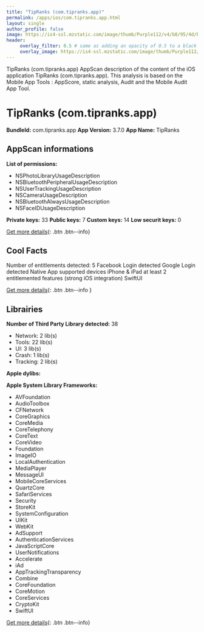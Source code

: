 ```yaml
---
title: "TipRanks (com.tipranks.app)"
permalink: /apps/ios/com.tipranks.app.html
layout: single
author_profile: false
image: https://is4-ssl.mzstatic.com/image/thumb/Purple112/v4/b8/95/4d/b8954d36-c232-c0ff-92a3-b0643914fd4b/AppIcon-1x_U007emarketing-0-7-0-85-220.png/512x512bb.jpg
header: 
     overlay_filter: 0.5 # same as adding an opacity of 0.5 to a black background
     overlay_image: https://is4-ssl.mzstatic.com/image/thumb/Purple112/v4/b8/95/4d/b8954d36-c232-c0ff-92a3-b0643914fd4b/AppIcon-1x_U007emarketing-0-7-0-85-220.png/512x512bb.jpg
---
```

TipRanks (com.tipranks.app) AppScan description of the content of the iOS application TipRanks (com.tipranks.app). This analysis is based on the Mobile App Tools : AppScore, static analysis, Audit and the Mobile Audit App Tool.

# TipRanks (com.tipranks.app)

**BundleId:** com.tipranks.app
**App Version:** 3.7.0
**App Name:** TipRanks


## AppScan informations 

**List of permissions:** 
- NSPhotoLibraryUsageDescription
- NSBluetoothPeripheralUsageDescription
- NSUserTrackingUsageDescription
- NSCameraUsageDescription
- NSBluetoothAlwaysUsageDescription
- NSFaceIDUsageDescription
  
  
**Private keys:** 33
**Public keys:** 7
**Custom keys:** 14
**Low securit keys:** 0
  
[Get more details](/pricing.html){: .btn .btn--info}

## Cool Facts

Number of entitlements detected: 5
Facebook Login detected
Google Login detected
Native App
supported devices iPhone & iPad
at least 2 entitlemented features (strong iOS integration)
SwiftUI
  
[Get more details](/pricing.html){: .btn .btn--info }

## Librairies 
**Number of Third Party Library detected:** 38
- Network: 2 lib(s)
- Tools: 22 lib(s)
- UI: 3 lib(s)
- Crash: 1 lib(s)
- Tracking: 2 lib(s)


**Apple dylibs:**


**Apple System Library Frameworks:**
- AVFoundation
- AudioToolbox
- CFNetwork
- CoreGraphics
- CoreMedia
- CoreTelephony
- CoreText
- CoreVideo
- Foundation
- ImageIO
- LocalAuthentication
- MediaPlayer
- MessageUI
- MobileCoreServices
- QuartzCore
- SafariServices
- Security
- StoreKit
- SystemConfiguration
- UIKit
- WebKit
- AdSupport
- AuthenticationServices
- JavaScriptCore
- UserNotifications
- Accelerate
- iAd
- AppTrackingTransparency
- Combine
- CoreFoundation
- CoreMotion
- CoreServices
- CryptoKit
- SwiftUI


  
[Get more details](/pricing.html){: .btn .btn--info}


